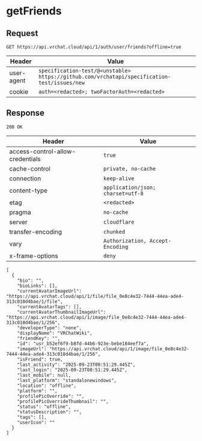 # getFriends

## Request
`GET https://api.vrchat.cloud/api/1/auth/user/friends?offline=true`

| Header | Value |
| ------ | ----- |
| user-agent | `specification-test/@<unstable> https://github.com/vrchatapi/specification-test/issues/new` |
| cookie | `auth=<redacted>; twoFactorAuth=<redacted>` |


## Response
`200 OK`

| Header | Value |
| ------ | ----- |
| access-control-allow-credentials | `true` |
| cache-control | `private, no-cache` |
| connection | `keep-alive` |
| content-type | `application/json; charset=utf-8` |
| etag | `<redacted>` |
| pragma | `no-cache` |
| server | `cloudflare` |
| transfer-encoding | `chunked` |
| vary | `Authorization, Accept-Encoding` |
| x-frame-options | `deny` |

```jsonc
[
  {
    "bio": "",
    "bioLinks": [],
    "currentAvatarImageUrl": "https://api.vrchat.cloud/api/1/file/file_0e8c4e32-7444-44ea-ade4-313c010d4bae/1/file",
    "currentAvatarTags": [],
    "currentAvatarThumbnailImageUrl": "https://api.vrchat.cloud/api/1/image/file_0e8c4e32-7444-44ea-ade4-313c010d4bae/1/256",
    "developerType": "none",
    "displayName": "VRChatWiki",
    "friendKey": "",
    "id": "usr_b52ef6f9-b8fd-44b6-923e-bebe184eef7a",
    "imageUrl": "https://api.vrchat.cloud/api/1/image/file_0e8c4e32-7444-44ea-ade4-313c010d4bae/1/256",
    "isFriend": true,
    "last_activity": "2025-09-23T00:51:29.445Z",
    "last_login": "2025-09-23T00:51:29.445Z",
    "last_mobile": null,
    "last_platform": "standalonewindows",
    "location": "offline",
    "platform": "",
    "profilePicOverride": "",
    "profilePicOverrideThumbnail": "",
    "status": "offline",
    "statusDescription": "",
    "tags": [],
    "userIcon": ""
  }
]
```
